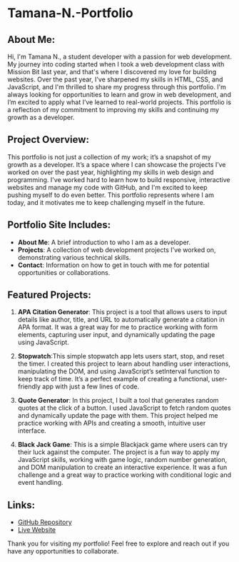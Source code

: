 # Tamana-N.-Portfolio
## About Me:
Hi, I'm Tamana N., a student developer with a passion for web development. My journey into coding started when I took a web development class with Mission Bit last year, and that's where I discovered my love for building websites. Over the past year, I've sharpened my skills in HTML, CSS, and JavaScript, and I'm thrilled to share my progress through this portfolio. I'm always looking for opportunities to learn and grow in web development, and I’m excited to apply what I’ve learned to real-world projects. This portfolio is a reflection of my commitment to improving my skills and continuing my growth as a developer.

## Project Overview:
This portfolio is not just a collection of my work; it’s a snapshot of my growth as a developer. It’s a space where I can showcase the projects I’ve worked on over the past year, highlighting my skills in web design and programming. I've worked hard to learn how to build responsive, interactive websites and manage my code with GitHub, and I'm excited to keep pushing myself to do even better. This portfolio represents where I am today, and it motivates me to keep challenging myself in the future.

## Portfolio Site Includes:
- **About Me**: A brief introduction to who I am as a developer.
- **Projects**: A collection of web development projects I’ve worked on, demonstrating various technical skills.
- **Contact**: Information on how to get in touch with me for potential opportunities or collaborations.

## Featured Projects:
1. **APA Citation Generator**: This project is a tool that allows users to input details like author, title, and URL to automatically generate a citation in APA format. It was a great way for me to practice working with form elements, capturing user input, and dynamically updating the page using JavaScript.

2. **Stopwatch**:This simple stopwatch app lets users start, stop, and reset the timer. I created this project to learn about handling user interactions, manipulating the DOM, and using JavaScript’s setInterval function to keep track of time. It’s a perfect example of creating a functional, user-friendly app with just a few lines of code.

3. **Quote Generator**: In this project, I built a tool that generates random quotes at the click of a button. I used JavaScript to fetch random quotes and dynamically update the page with them. This project helped me practice working with APIs and creating a smooth, intuitive user interface.

4. **Black Jack Game**: This is a simple Blackjack game where users can try their luck against the computer. The project is a fun way to apply my JavaScript skills, working with game logic, random number generation, and DOM manipulation to create an interactive experience. It was a fun challenge and a great way to practice working with conditional logic and event handling.
## Links:
- [GitHub Repository]([https://github.com/tamana-nt/Final-Project-Portfolio])
- [Live Website](https://tamana-nt.github.io/Tamana-N.-Portfolio/)

Thank you for visiting my portfolio! Feel free to explore and reach out if you have any opportunities to collaborate.
